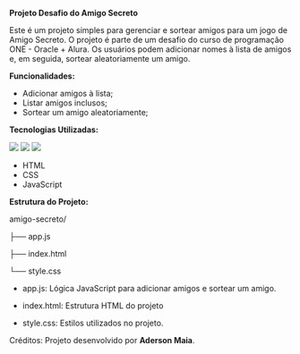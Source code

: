 **Projeto Desafio do Amigo Secreto**

Este é um projeto simples para gerenciar e sortear amigos para um jogo de Amigo Secreto. O projeto é parte de um desafio do curso de programação ONE - Oracle + Alura.
Os usuários podem adicionar nomes à lista de amigos e, em seguida, sortear aleatoriamente um amigo.

**Funcionalidades:**

* Adicionar amigos à lista;
* Listar amigos inclusos;
* Sortear um amigo aleatoriamente;

**Tecnologias Utilizadas:**

<div>
  <img src="https://img.shields.io/badge/HTML-239120?style=for-the-badge&logo=html5&logoColor=white">
  <img src="https://img.shields.io/badge/CSS-239120?&style=for-the-badge&logo=css3&logoColor=white">
  <img src="https://img.shields.io/badge/JavaScript-F7DF1E?style=for-the-badge&logo=javascript&logoColor=black">
</div>

* HTML
* CSS
* JavaScript

**Estrutura do Projeto:**

amigo-secreto/

├── app.js

├── index.html

└── style.css


* app.js: Lógica JavaScript para adicionar amigos e sortear um amigo.

* index.html: Estrutura HTML do projeto

* style.css: Estilos utilizados no projeto.

Créditos:
Projeto desenvolvido por **Aderson Maia**.

